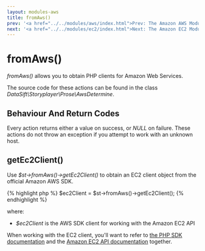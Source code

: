 ```yaml
---
layout: modules-aws
title: fromAws()
prev: '<a href="../../modules/aws/index.html">Prev: The Amazon AWS Module</a>'
next: '<a href="../../modules/ec2/index.html">Next: The Amazon EC2 Module</a>'
---
```


# fromAws()

_fromAws()_ allows you to obtain PHP clients for Amazon Web Services.

The source code for these actions can be found in the class _DataSift\Storyplayer\Prose\AwsDetermine_.

## Behaviour And Return Codes

Every action returns either a value on success, or _NULL_ on failure.  These actions do not throw an exception if you attempt to work with an unknown host.

## getEc2Client()

Use _$st->fromAws()->getEc2Client()_ to obtain an EC2 client object from the official Amazon AWS SDK.

{% highlight php %}
$ec2Client = $st->fromAws()->getEc2Client();
{% endhighlight %}

where:

* _$ec2Client_ is the AWS SDK client for working with the Amazon EC2 API

When working with the EC2 client, you'll want to refer to [the PHP SDK documentation](http://docs.aws.amazon.com/aws-sdk-php-2/guide/latest/service-ec2.html) and the [Amazon EC2 API documentation](http://docs.aws.amazon.com/AWSEC2/latest/APIReference/OperationList-query.html) together.